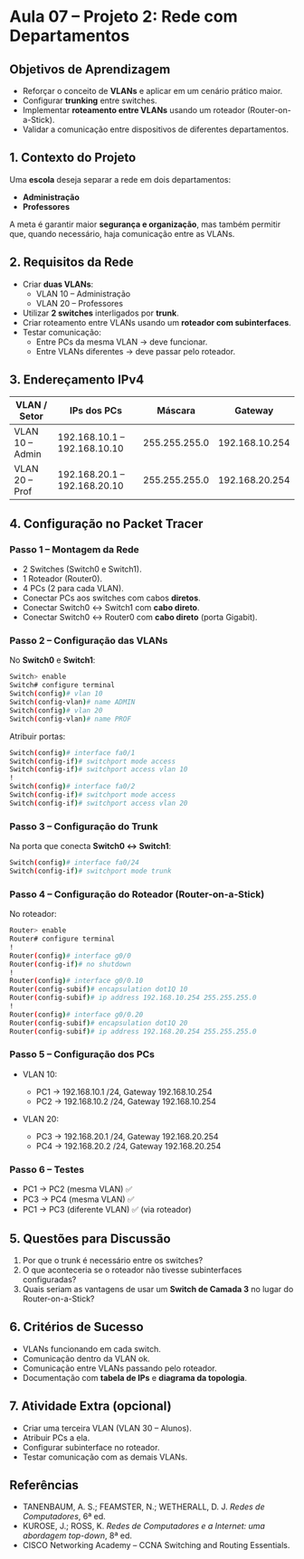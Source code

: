 # Aula 07 – Projeto 2: Rede com Departamentos

## Objetivos de Aprendizagem
* Reforçar o conceito de **VLANs** e aplicar em um cenário prático maior.
* Configurar **trunking** entre switches.
* Implementar **roteamento entre VLANs** usando um roteador (Router-on-a-Stick).
* Validar a comunicação entre dispositivos de diferentes departamentos.


## 1. Contexto do Projeto

Uma **escola** deseja separar a rede em dois departamentos:

- **Administração**  
- **Professores**

A meta é garantir maior **segurança e organização**, mas também permitir que, quando necessário, haja comunicação entre as VLANs.


## 2. Requisitos da Rede

- Criar **duas VLANs**:  
  - VLAN 10 – Administração  
  - VLAN 20 – Professores  
- Utilizar **2 switches** interligados por **trunk**.  
- Criar roteamento entre VLANs usando um **roteador com subinterfaces**.  
- Testar comunicação:  
  - Entre PCs da mesma VLAN → deve funcionar.  
  - Entre VLANs diferentes → deve passar pelo roteador.


## 3. Endereçamento IPv4

| VLAN / Setor      | IPs dos PCs               | Máscara          | Gateway         |
|------------------|--------------------------|-----------------|----------------|
| VLAN 10 – Admin  | 192.168.10.1 – 192.168.10.10 | 255.255.255.0 | 192.168.10.254 |
| VLAN 20 – Prof   | 192.168.20.1 – 192.168.20.10 | 255.255.255.0 | 192.168.20.254 |

## 4. Configuração no Packet Tracer

### Passo 1 – Montagem da Rede
- 2 Switches (Switch0 e Switch1).
- 1 Roteador (Router0).
- 4 PCs (2 para cada VLAN).
- Conectar PCs aos switches com cabos **diretos**.
- Conectar Switch0 ↔ Switch1 com **cabo direto**.
- Conectar Switch0 ↔ Router0 com **cabo direto** (porta Gigabit).


### Passo 2 – Configuração das VLANs
No **Switch0** e **Switch1**:

```bash
Switch> enable
Switch# configure terminal
Switch(config)# vlan 10
Switch(config-vlan)# name ADMIN
Switch(config)# vlan 20
Switch(config-vlan)# name PROF
````

Atribuir portas:

```bash
Switch(config)# interface fa0/1
Switch(config-if)# switchport mode access
Switch(config-if)# switchport access vlan 10
!
Switch(config)# interface fa0/2
Switch(config-if)# switchport mode access
Switch(config-if)# switchport access vlan 20
```


### Passo 3 – Configuração do Trunk

Na porta que conecta **Switch0 ↔ Switch1**:

```bash
Switch(config)# interface fa0/24
Switch(config-if)# switchport mode trunk
```


### Passo 4 – Configuração do Roteador (Router-on-a-Stick)

No roteador:

```bash
Router> enable
Router# configure terminal
!
Router(config)# interface g0/0
Router(config-if)# no shutdown
!
Router(config)# interface g0/0.10
Router(config-subif)# encapsulation dot1Q 10
Router(config-subif)# ip address 192.168.10.254 255.255.255.0
!
Router(config)# interface g0/0.20
Router(config-subif)# encapsulation dot1Q 20
Router(config-subif)# ip address 192.168.20.254 255.255.255.0
```


### Passo 5 – Configuração dos PCs

* VLAN 10:

  * PC1 → 192.168.10.1 /24, Gateway 192.168.10.254
  * PC2 → 192.168.10.2 /24, Gateway 192.168.10.254
* VLAN 20:

  * PC3 → 192.168.20.1 /24, Gateway 192.168.20.254
  * PC4 → 192.168.20.2 /24, Gateway 192.168.20.254


### Passo 6 – Testes

* PC1 → PC2 (mesma VLAN) ✅
* PC3 → PC4 (mesma VLAN) ✅
* PC1 → PC3 (diferente VLAN) ✅ (via roteador)


## 5. Questões para Discussão

1. Por que o trunk é necessário entre os switches?
2. O que aconteceria se o roteador não tivesse subinterfaces configuradas?
3. Quais seriam as vantagens de usar um **Switch de Camada 3** no lugar do Router-on-a-Stick?


## 6. Critérios de Sucesso

* VLANs funcionando em cada switch.
* Comunicação dentro da VLAN ok.
* Comunicação entre VLANs passando pelo roteador.
* Documentação com **tabela de IPs** e **diagrama da topologia**.


## 7. Atividade Extra (opcional)

* Criar uma terceira VLAN (VLAN 30 – Alunos).
* Atribuir PCs a ela.
* Configurar subinterface no roteador.
* Testar comunicação com as demais VLANs.


## Referências

* TANENBAUM, A. S.; FEAMSTER, N.; WETHERALL, D. J. *Redes de Computadores*, 6ª ed.
* KUROSE, J.; ROSS, K. *Redes de Computadores e a Internet: uma abordagem top-down*, 8ª ed.
* CISCO Networking Academy – CCNA Switching and Routing Essentials.

